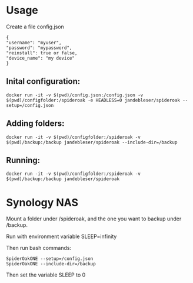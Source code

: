 Usage
=====

Create a file config.json

    {
    "username": "myuser",
    "password": "mypassword",
    "reinstall": true or false,
    "device_name": "my device"
    }

Inital configuration:
---

    docker run -it -v $(pwd)/config.json:/config.json -v $(pwd)/configfolder:/spideroak -e HEADLESS=0 jandebleser/spideroak --setup=/config.json

Adding folders:
---

    docker run -it -v $(pwd)/configfolder:/spideroak -v $(pwd)/backup:/backup jandebleser/spideroak --include-dir=/backup

Running:
---
    docker run -it -v $(pwd)/configfolder:/spideroak -v $(pwd)/backup:/backup jandebleser/spideroak


Synology NAS
========

Mount a folder under /spideroak, and the one you want to backup under /backup.

Run with environment variable SLEEP=infinity

Then run bash commands:

    SpiderOakONE --setup=/config.json
    SpiderOakONE --include-dir=/backup

Then set the variable SLEEP to 0
